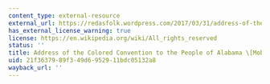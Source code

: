 ```yaml
---
content_type: external-resource
external_url: https://redasfolk.wordpress.com/2017/03/31/address-of-the-colored-convention-to-the-people-of-alabama-mobile-al-1867/
has_external_license_warning: true
license: https://en.wikipedia.org/wiki/All_rights_reserved
status: ''
title: Address of the Colored Convention to the People of Alabama \[Mobile, Al; 1867\]
uid: 21f36379-89f3-49d6-9529-11bdc05132a8
wayback_url: ''
---
```

